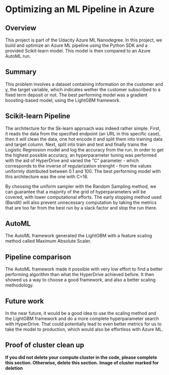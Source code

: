 # Optimizing an ML Pipeline in Azure

## Overview
This project is part of the Udacity Azure ML Nanodegree.
In this project, we build and optimize an Azure ML pipeline using the Python SDK and a provided Scikit-learn model.
This model is then compared to an Azure AutoML run.

## Summary
This problem involves a dataset containing information on the customer and y, the target variable, which indicates wether the customer subscribed to a fixed term deposit or not.
The best performing model was a gradient boosting-based model, using the LightGBM framework.

## Scikit-learn Pipeline
The architecture for the Sk-learn approach was indeed rather simple. First, it reads the data from the specified endpoint (an URL in this specific case), then it will clean the data, one hot encode it and split them into training data and target column. Next, split into train and test and finally trains the Logistic Regression model and log the accuracy from the run. 
In order to get the highest possible accuracy, an hyperparameter tuning was performed with the aid of HyperDrive and varied the "C" parameter - which corresponds to the inverse of regularization strenght - from the values uniformly distributed between 0.1 and 100. The best performing model with this architecture was the one with C=16.

By choosing the uniform sampler with the Random Sampling method, we can guarantee that a majority of the grid of hyperparameters will be covered, with lower computational efforts.
The early stopping method used (Bandit) will also prevent unnecessary computation by taking the metrics that are too far from the best run by a slack factor and stop the run there.

## AutoML
The AutoML framework generated the LightGBM with a feature scaling method called Maximum Absolute Scaler. 

## Pipeline comparison

The AutoML framework made it possible with very low effort to find a better performing algorithm than what the HyperDrive achieved before. It then showed us a way to choose a good framework, and also a better scaling methodology. 

## Future work
In the near future, it would be a good idea to use the scaling method and the LightGBM framework and do a more complete hyperparameter search with HyperDrive. That could potentially lead to even better metrics for us to take the model to production, which would also be effortless with Azure ML.

## Proof of cluster clean up
**If you did not delete your compute cluster in the code, please complete this section. Otherwise, delete this section.**
**Image of cluster marked for deletion**
